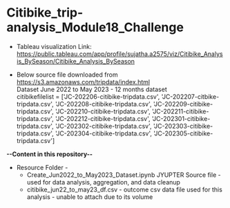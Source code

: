 # Citibike_trip-analysis_Module18_Challenge

* Tableau visualization Link: https://public.tableau.com/app/profile/sujatha.a2575/viz/Citibike_Analysis_BySeason/Citibike_Analysis_BySeason

* Below source file downloaded from https://s3.amazonaws.com/tripdata/index.html <br>
    Dataset June 2022 to May 2023 - 12 months dataset <br>
    citibikefilelist = ['JC-202206-citibike-tripdata.csv',
            'JC-202207-citbike-tripdata.csv', 
            'JC-202208-citibike-tripdata.csv',
            'JC-202209-citibike-tripdata.csv',
            'JC-202210-citibike-tripdata.csv',
            'JC-202211-citibike-tripdata.csv',
            'JC-202212-citibike-tripdata.csv',
            'JC-202301-citibike-tripdata.csv',
            'JC-202302-citibike-tripdata.csv',
            'JC-202303-citibike-tripdata.csv',
            'JC-202304-citibike-tripdata.csv',
            'JC-202305-citibike-tripdata.csv']

**--Content in this repository--**

* Resource Folder - 
    * Create_Jun2022_to_May2023_Dataset.ipynb JYUPTER Source file - used for data analysis, aggregation, and data cleanup
    * citibike_jun22_to_may23_df.csv - outcome csv data file used for this analysis - unable to attach due to its volume


